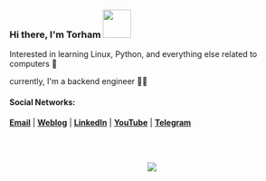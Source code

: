 
### Hi there, I'm Torham <img src="https://emojis.slackmojis.com/emojis/images/1680554188/65018/cat-roomba-exceptionally-fast.gif?1680554188" width=50>
Interested in learning Linux, Python, and everything else related to computers 🍾

currently, I'm a backend engineer 🦕🤝


#### Social Networks:
[__Email__](mailto:TorhamDev@gmail.com) | [__Weblog__](https://torhamdev.hashnode.dev/) | [__LinkedIn__](https://www.linkedin.com/in/mohammad-hamzeh-mohammadian-48ab30249/) | [__YouTube__](https://www.youtube.com/@techwithtori/) | [__Telegram__](https://t.me/TorhamDevCH)


<br /><br />

<p align="center"><img src="https://github-readme-streak-stats.herokuapp.com/?user=TorhamDev&theme=dark&hide_border=false"/></p>

